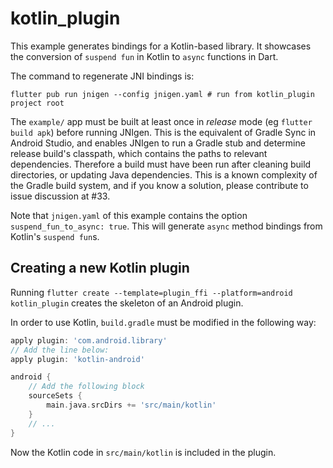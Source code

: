 # kotlin_plugin

This example generates bindings for a Kotlin-based library. It showcases the conversion of `suspend fun` in Kotlin to `async` functions in Dart.

The command to regenerate JNI bindings is:
```
flutter pub run jnigen --config jnigen.yaml # run from kotlin_plugin project root 
```

The `example/` app must be built at least once in _release_ mode (eg `flutter build apk`) before running JNIgen. This is the equivalent of Gradle Sync in Android Studio, and enables JNIgen to run a Gradle stub and determine release build's classpath, which contains the paths to relevant dependencies. Therefore a build must have been run after cleaning build directories, or updating Java dependencies. This is a known complexity of the Gradle build system, and if you know a solution, please contribute to issue discussion at #33.

Note that `jnigen.yaml` of this example contains the option `suspend_fun_to_async: true`. This will generate `async` method bindings from Kotlin's `suspend fun`s.

## Creating a new Kotlin plugin

Running `flutter create --template=plugin_ffi --platform=android kotlin_plugin` creates the skeleton of an Android plugin.

In order to use Kotlin, `build.gradle` must be modified in the following way:

```gradle
apply plugin: 'com.android.library'
// Add the line below:
apply plugin: 'kotlin-android'
```

```gradle
android {
    // Add the following block
    sourceSets {
        main.java.srcDirs += 'src/main/kotlin'
    }
    // ...
}
```

Now the Kotlin code in `src/main/kotlin` is included in the plugin.
